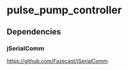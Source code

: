 # pulse_pump_controller


## Dependencies 

### jSerialComm

https://github.com/Fazecast/jSerialComm